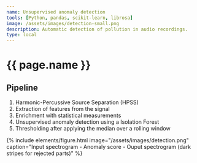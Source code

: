```yaml
---
name: Unsupervised anomaly detection
tools: [Python, pandas, scikit-learn, librosa]
image: /assets/images/detection-small.png
description: Automatic detection of pollution in audio recordings.
type: local
---
```


# {{ page.name }}

## Pipeline

1. Harmonic-Percussive Source Separation (HPSS) 
2. Extraction of features from the signal
3. Enrichment with statistical measurements
4. Unsupervised anomaly detection using a Isolation Forest
5. Thresholding after applying the median over a rolling window

{% include elements/figure.html image="/assets/images/detection.png" caption="Input spectrogram - Anomaly score - Ouput spectrogram (dark stripes for rejected parts)" %}

